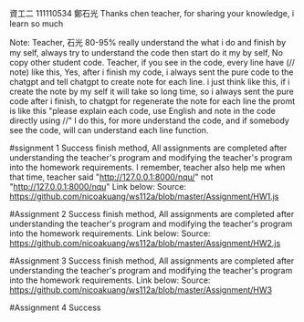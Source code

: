 資工二 111110534 鄭石光
Thanks chen teacher, for sharing your knowledge, i learn so much

Note:
Teacher, 石光 80-95% really understand the what i do and finish by my self, always try to understand the code then start do it my by self, No copy other student code.
Teacher, if you see in the code, every line have (// note) like this, Yes, after i finish my code, i always sent the pure code to the chatgpt and tell chatgpt to create note for each line. i just think like this, if i create the note by my self it will take so long time, so i always sent the pure code after i finish, to chatgpt for regenerate the note for each line the promt is like this "please explain each code, use English and note in the code directly using //"
I do this, for more understand the code, and if somebody see the code, will can understand each line function.

#ssignment 1 Success
finish method, All assignments are completed after understanding the teacher's program and modifying the teacher's program into the homework requirements.
I remember, teacher also help me when that time, teacher said "http://127.0.0.1:8000/nqu/" not "http://127.0.0.1:8000/nqu"
Link below:
Source: https://github.com/nicoakuang/ws112a/blob/master/Assignment/HW1.js


#Assignment 2 Success
finish method, All assignments are completed after understanding the teacher's program and modifying the teacher's program into the homework requirements.
Link below:
Source: https://github.com/nicoakuang/ws112a/blob/master/Assignment/HW2.js


#Assignment 3 Success
finish method, All assignments are completed after understanding the teacher's program and modifying the teacher's program into the homework requirements.
Link below:
Source: https://github.com/nicoakuang/ws112a/blob/master/Assignment/HW3

#Assignment 4 Success
